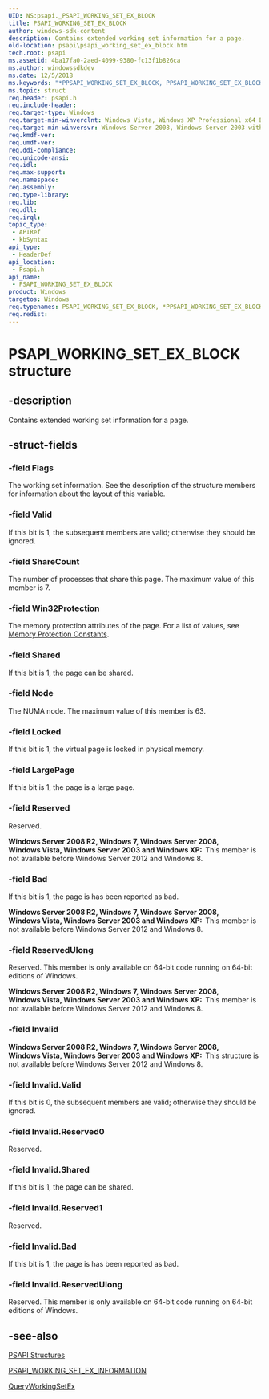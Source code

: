 ```yaml
---
UID: NS:psapi._PSAPI_WORKING_SET_EX_BLOCK
title: PSAPI_WORKING_SET_EX_BLOCK
author: windows-sdk-content
description: Contains extended working set information for a page.
old-location: psapi\psapi_working_set_ex_block.htm
tech.root: psapi
ms.assetid: 4ba17fa0-2aed-4099-9380-fc13f1b826ca
ms.author: windowssdkdev
ms.date: 12/5/2018
ms.keywords: "*PPSAPI_WORKING_SET_EX_BLOCK, PPSAPI_WORKING_SET_EX_BLOCK, PPSAPI_WORKING_SET_EX_BLOCK union pointer [PSAPI], PSAPI_WORKING_SET_EX_BLOCK, PSAPI_WORKING_SET_EX_BLOCK union [PSAPI], base.psapi_working_set_ex_block, psapi.psapi_working_set_ex_block, psapi/PPSAPI_WORKING_SET_EX_BLOCK, psapi/PSAPI_WORKING_SET_EX_BLOCK"
ms.topic: struct
req.header: psapi.h
req.include-header: 
req.target-type: Windows
req.target-min-winverclnt: Windows Vista, Windows XP Professional x64 Edition [desktop apps only]
req.target-min-winversvr: Windows Server 2008, Windows Server 2003 with SP1 [desktop apps only]
req.kmdf-ver: 
req.umdf-ver: 
req.ddi-compliance: 
req.unicode-ansi: 
req.idl: 
req.max-support: 
req.namespace: 
req.assembly: 
req.type-library: 
req.lib: 
req.dll: 
req.irql: 
topic_type:
 - APIRef
 - kbSyntax
api_type:
 - HeaderDef
api_location:
 - Psapi.h
api_name:
 - PSAPI_WORKING_SET_EX_BLOCK
product: Windows
targetos: Windows
req.typenames: PSAPI_WORKING_SET_EX_BLOCK, *PPSAPI_WORKING_SET_EX_BLOCK
req.redist: 
---
```


# PSAPI_WORKING_SET_EX_BLOCK structure


## -description


Contains extended working set information for a page.


## -struct-fields




### -field Flags

The working set information. See the description of the structure  members for information about the layout 
      of this variable.


### -field Valid

If this bit is 1, the subsequent members are valid; otherwise they should be ignored.


### -field ShareCount

The number of processes that share this page. The maximum value of this member is 7.


### -field Win32Protection

The memory protection attributes of the page. For a list of values, see
       <a href="https://msdn.microsoft.com/09839db7-2118-4a7d-a707-a08c92bd600c">Memory Protection Constants</a>.


### -field Shared

If this bit is 1, the page can be shared.


### -field Node

The NUMA node. The maximum value of this member is 63.


### -field Locked

If this bit is 1, the virtual page is locked in physical memory.


### -field LargePage

If this bit is 1, the page is a large page.


### -field Reserved

Reserved.

<b>Windows Server 2008 R2, Windows 7, Windows Server 2008, Windows Vista, Windows Server 2003 and Windows XP:  </b>This member is not available before Windows Server 2012 and Windows 8.


### -field Bad

If this bit is 1, the page is has been reported as bad.

<b>Windows Server 2008 R2, Windows 7, Windows Server 2008, Windows Vista, Windows Server 2003 and Windows XP:  </b>This member is not available before Windows Server 2012 and Windows 8.


### -field ReservedUlong

Reserved. This member is only available on 64-bit code running on 64-bit editions of Windows.

<b>Windows Server 2008 R2, Windows 7, Windows Server 2008, Windows Vista, Windows Server 2003 and Windows XP:  </b>This member is not available before Windows Server 2012 and Windows 8.


### -field Invalid

<b>Windows Server 2008 R2, Windows 7, Windows Server 2008, Windows Vista, Windows Server 2003 and Windows XP:  </b>This structure is not available before Windows Server 2012 and Windows 8.


### -field Invalid.Valid

If this bit is 0, the subsequent members are valid; otherwise they should be ignored.


### -field Invalid.Reserved0

Reserved.


### -field Invalid.Shared

If this bit is 1, the page can be shared.


### -field Invalid.Reserved1

Reserved.


### -field Invalid.Bad

If this bit is 1, the page is has been reported as bad.


### -field Invalid.ReservedUlong

Reserved. This member is only available on 64-bit code running on 64-bit editions of Windows.


## -see-also




<a href="https://msdn.microsoft.com/08e53ebf-f694-46ad-b8b7-3dc179ab80ff">PSAPI Structures</a>



<a href="https://msdn.microsoft.com/d3500737-b9af-41a8-bf69-61d0bfbd6ce4">PSAPI_WORKING_SET_EX_INFORMATION</a>



<a href="https://msdn.microsoft.com/59ae76c9-e954-4648-9c9f-787136375b02">QueryWorkingSetEx</a>
 

 

